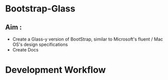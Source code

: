 # Bootstrap-Glass
## Aim :
* Create a Glass-y version of BootStrap, similar to Microsoft's fluent / Mac OS's design specifications
* Create Docs

# Development Workflow
